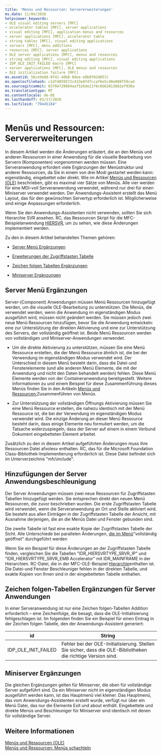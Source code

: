 ```yaml
---
title: 'Menüs und Ressourcen: Servererweiterungen'
ms.date: 11/04/2016
helpviewer_keywords:
- OLE visual editing servers [MFC]
- accelerator tables [MFC], server applications
- visual editing [MFC], application menus and resources
- server applications [MFC], accelerator table
- string tables [MFC], visual editing applications
- servers [MFC], menu additions
- resources [MFC], server applications
- OLE server applications [MFC], menus and resources
- string editing [MFC], visual editing applications
- IDP_OLE_INIT_FAILED macro [MFC]
- server applications [MFC], OLE menus and resources
- OLE initialization failure [MFC]
ms.assetid: 56ce9e8d-8f41-4db8-8dee-e8b0702d057c
ms.openlocfilehash: c1dfd059572c433e8fd7ccaf6e5c48e880f59cad
ms.sourcegitcommit: 63784729604aaf526de21f6c6b62813882af930a
ms.translationtype: MT
ms.contentlocale: de-DE
ms.lasthandoff: 03/17/2020
ms.locfileid: "79445184"
---
```

# <a name="menus-and-resources-server-additions"></a>Menüs und Ressourcen: Servererweiterungen

In diesem Artikel werden die Änderungen erläutert, die an den Menüs und anderen Ressourcen in einer Anwendung für die visuelle Bearbeitung von Servern (Komponenten) vorgenommen werden müssen. Eine Serveranwendung erfordert viele Ergänzungen der Menüstruktur und anderer Ressourcen, da Sie in einem von drei Modi gestartet werden kann: eigenständig, eingebettet oder direkt. Wie im Artikel [Menüs und Ressourcen (OLE)](../mfc/menus-and-resources-ole.md) beschrieben, gibt es maximal vier Sätze von Menüs. Alle vier werden für eine MDI-voll Serveranwendung verwendet, während nur drei für einen Miniserver verwendet werden. Der Anwendungs-Assistent erstellt das Menü Layout, das für den gewünschten Servertyp erforderlich ist. Möglicherweise sind einige Anpassungen erforderlich.

Wenn Sie den Anwendungs-Assistenten nicht verwenden, sollten Sie sich Hierarchie SVR ansehen. RC, das Ressourcen Skript für die MFC-Beispielanwendung [HIERSVR](../overview/visual-cpp-samples.md), um zu sehen, wie diese Änderungen implementiert werden.

Zu den in diesem Artikel behandelten Themen gehören:

- [Server Menü Ergänzungen](#_core_server_menu_additions)

- [Erweiterungen der Zugriffstasten Tabelle](#_core_server_application_accelerator_table_additions)

- [Zeichen folgen Tabellen Ergänzungen](../mfc/menus-and-resources-container-additions.md)

- [Miniserver Ergänzungen](#_core_mini.2d.server_additions)

##  <a name="_core_server_menu_additions"></a>Server Menü Ergänzungen

Server-(Component) Anwendungen müssen Menü Ressourcen hinzugefügt werden, um die visuelle OLE-Bearbeitung zu unterstützen. Die Menüs, die verwendet werden, wenn die Anwendung im eigenständigen Modus ausgeführt wird, müssen nicht geändert werden. Sie müssen jedoch zwei neue Menü Ressourcen hinzufügen, bevor Sie die Anwendung entwickeln: eine zur Unterstützung der direkten Aktivierung und eine zur Unterstützung des Servers, der vollständig geöffnet ist. Beide Menü Ressourcen werden von vollständigen und Miniserver-Anwendungen verwendet.

- Um die direkte Aktivierung zu unterstützen, müssen Sie eine Menü Ressource erstellen, die der Menü Ressource ähnlich ist, die bei der Verwendung im eigenständigen Modus verwendet wird. Der Unterschied in diesem Menü besteht darin, dass die Datei-und Fensterelemente (und alle anderen Menü Elemente, die mit der Anwendung und nicht den Daten behandelt werden) fehlen. Diese Menü Elemente werden von der Containeranwendung bereitgestellt. Weitere Informationen zu und einem Beispiel für diese Zusammenführung dieses Menüs finden Sie in den Artikeln [Menüs und Ressourcen:](../mfc/menus-and-resources-menu-merging.md)Zusammenführen von Menüs.

- Zur Unterstützung der vollständigen Öffnungs Aktivierung müssen Sie eine Menü Ressource erstellen, die nahezu identisch mit der Menü Ressource ist, die bei der Verwendung im eigenständigen Modus verwendet wird. Die einzige Änderung an dieser Menü Ressource besteht darin, dass einige Elemente neu formuliert werden, um die Tatsache widerzuspiegeln, dass der Server auf einem in einem Verbund Dokument eingebetteten Element arbeitet.

Zusätzlich zu den in diesem Artikel aufgeführten Änderungen muss ihre Ressourcen Datei afxolesv enthalten. RC, das für die Microsoft Foundation Class-Bibliothek-Implementierung erforderlich ist. Diese Datei befindet sich im Unterverzeichnis "mfc\include".

##  <a name="_core_server_application_accelerator_table_additions"></a>Hinzufügungen der Server Anwendungsbeschleunigung

Der Server Anwendungen müssen zwei neue Ressourcen für Zugriffstasten Tabellen hinzugefügt werden. Sie entsprechen direkt den neuen Menü Ressourcen, die zuvor beschrieben wurden. Die erste Zugriffstasten Tabelle wird verwendet, wenn die Serveranwendung an Ort und Stelle aktiviert wird. Sie besteht aus allen Einträgen in der Zugriffstasten Tabelle der Ansicht, mit Ausnahme derjenigen, die an die Menüs Datei und Fenster gebunden sind.

Die zweite Tabelle ist fast eine exakte Kopie der Zugriffstasten Tabelle der Sicht. Alle Unterschiede bei parallelen Änderungen, [die im Menü](#_core_server_menu_additions)"vollständig geöffnet" durchgeführt werden

Wenn Sie ein Beispiel für diese Änderungen an der Zugriffstasten Tabelle finden, vergleichen Sie die Tabellen "IDR_HIERSVRTYPE_SRVR_IP" und "IDR_HIERSVRTYPE_SRVR_EMB Accelerator" mit IDR_MAINFRAME in der Hierarchien. RC-Datei, die in der MFC-OLE-Beispiel [Hierarchie](../overview/visual-cpp-samples.md)enthalten ist. Die Datei-und Fenster Beschleuniger fehlen in der direkten Tabelle, und exakte Kopien von Ihnen sind in der eingebetteten Tabelle enthalten.

##  <a name="_core_string_table_additions_for_server_applications"></a>Zeichen folgen-Tabellen Ergänzungen für Server Anwendungen

In einer Serveranwendung ist nur eine Zeichen folgen-Tabellen Addition erforderlich – eine Zeichenfolge, die besagt, dass die OLE-Initialisierung fehlgeschlagen ist. Im folgenden finden Sie ein Beispiel für einen Eintrag in der Zeichen folgen Tabelle, den der Anwendungs-Assistent generiert:

|id|String|
|--------|------------|
|IDP_OLE_INIT_FAILED|Fehler bei der OLE-Initialisierung. Stellen Sie sicher, dass die OLE-Bibliotheken die richtige Version sind.|

##  <a name="_core_mini.2d.server_additions"></a>Miniserver Ergänzungen

Die gleichen Ergänzungen gelten für Miniserver, die oben für vollständige Server aufgeführt sind. Da ein Miniserver nicht im eigenständigen Modus ausgeführt werden kann, ist das Hauptmenü viel kleiner. Das Hauptmenü, das vom Anwendungs-Assistenten erstellt wurde, verfügt nur über ein Menü Datei, das nur die Elemente Exit und about enthält. Eingebettete und direkte Menüs und Beschleuniger für Miniserver sind identisch mit denen für vollständige Server.

## <a name="see-also"></a>Weitere Informationen

[Menüs und Ressourcen (OLE)](../mfc/menus-and-resources-ole.md)<br/>
[Menüs und Ressourcen: Menüs schachteln](../mfc/menus-and-resources-menu-merging.md)
